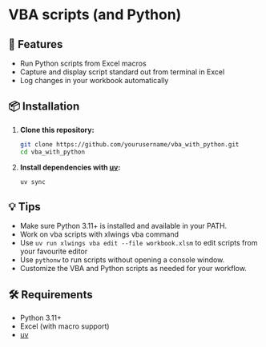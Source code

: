# VBA scripts (and Python)

## 🚀 Features

- Run Python scripts from Excel macros
- Capture and display script standard out from terminal in Excel
- Log changes in your workbook automatically

## 📦 Installation

1. **Clone this repository:**

   ```sh
   git clone https://github.com/yourusername/vba_with_python.git
   cd vba_with_python
   ```

2. **Install dependencies with [uv](https://github.com/astral-sh/uv):**

   ```sh
   uv sync
   ```

## 💡 Tips

- Make sure Python 3.11+ is installed and available in your PATH.
- Work on vba scripts with xlwings vba command
- Use `uv run xlwings vba edit --file workbook.xlsm` to edit scripts from your favourite editor
- Use `pythonw` to run scripts without opening a console window.
- Customize the VBA and Python scripts as needed for your workflow.

## 🛠️ Requirements

- Python 3.11+
- Excel (with macro support)
- [uv](https://github.com/astral-sh/uv)
